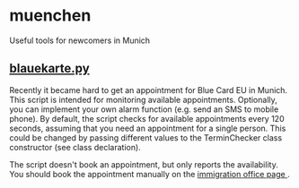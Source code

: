 # muenchen
Useful tools for newcomers in Munich

## [blauekarte.py](blauekarte.py)
Recently it became hard to get an appointment for Blue Card EU in Munich.
This script is intended for monitoring available appointments. Optionally, you
can implement your own alarm function (e.g. send an SMS to mobile phone). By
default, the script checks for available appointments every 120 seconds,
assuming that you need an appointment for a single person. This could be changed
by passing different values to the TerminChecker class constructor (see class
declaration).

The script doesn't book an appointment, but only reports the availability.
You should book the appointment manually on the [immigration office page
](https://www.muenchen.de/rathaus/terminvereinbarung_abh.html?cts=1080627).
